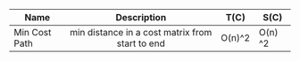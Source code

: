 
 Name| Description | T(C) | S(C)
|--------|:----------:|:-------:|----------
Min Cost Path | min distance in a cost matrix from start to end | O(n)^2 | O(n) ^2
